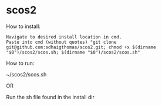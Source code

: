 # scos2

How to install:

    Navigate to desired install location in cmd.
    Paste into cmd (without quotes) "git clone git@github.com:sdhaigthomas/scos2.git; chmod +x $(dirname "$0")/scos2/scos.sh; $(dirname "$0")/scos2/scos.sh"

How to run:

~/scos2/scos.sh

OR

Run the sh file found in the install dir
